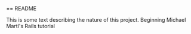 == README

This is some text describing the nature of this project. Beginning Michael Martl's Rails tutorial




